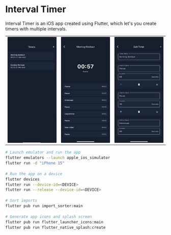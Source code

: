 # Interval Timer

Interval Timer is an iOS app created using Flutter, which let's you create
timers with multiple intervals.

<div align="center">
  <table>
    <tr>
      <td><img src="utils/images/screenshots/1.jpeg" /></td>
      <td><img src="utils/images/screenshots/2.jpeg" /></td>
      <td><img src="utils/images/screenshots/3.jpeg" /></td>
    </tr>
  </table>
</div>

```bash
# Launch emulator and run the app
flutter emulators --launch apple_ios_simulator
flutter run -d "iPhone 15"

# Run the app on a device
flutter devices
flutter run --device-id=<DEVICE>
flutter run --release --device-id=<DEVICE>

# Sort imports
flutter pub run import_sorter:main

# Generate app icons and splash screen
flutter pub run flutter_launcher_icons:main
flutter pub run flutter_native_splash:create
```
